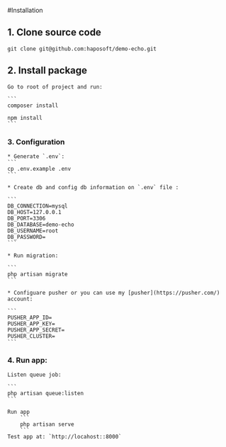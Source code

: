 #Installation

## 1. Clone source code
	git clone git@github.com:haposoft/demo-echo.git

## 2. Install package
	Go to root of project and run:

	```
	composer install

	npm install
	```
### 3. Configuration
	* Generate `.env`:
	```
	cp .env.example .env
	```

	* Create db and config db information on `.env` file :

	```
	DB_CONNECTION=mysql
	DB_HOST=127.0.0.1
	DB_PORT=3306
	DB_DATABASE=demo-echo
	DB_USERNAME=root
	DB_PASSWORD=
	```

	* Run migration:
	
	```
	php artisan migrate
	```

	* Configuare pusher or you can use my [pusher](https://pusher.com/) account:
	
	```
	PUSHER_APP_ID=
	PUSHER_APP_KEY=
	PUSHER_APP_SECRET=
	PUSHER_CLUSTER=
	```

### 4. Run app:

	Listen queue job:

	```
	php artisan queue:listen
	```

	Run app
		```
		php artisan serve
		```
	Test app at: `http://locahost::8000`
